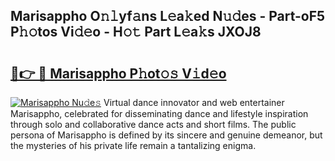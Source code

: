 ## Marisappho O𝚗𝚕yf𝚊ns L𝚎a𝚔ed N𝚞𝚍es - Part-oF5 P𝚑𝚘tos Vi𝚍𝚎o - H𝚘𝚝 Part L𝚎a𝚔s JXOJ8

# <h2><a href="http://kfbg4h0.oniu.top/?m=Marisappho">🔗👉 🔴 Marisappho P𝚑ot𝚘𝚜 V𝚒d𝚎o</a></h2>

[![Marisappho Nu𝚍e𝚜](https://i.imgur.com/0qMVB7G.gif)](http://kfbg4h0.oniu.top/?m=Marisappho)
Virtual dance innovator and web entertainer Marisappho, celebrated for disseminating dance and lifestyle inspiration through solo and collaborative dance acts and short films. The public persona of Marisappho is defined by its sincere and genuine demeanor, but the mysteries of his private life remain a tantalizing enigma.  
